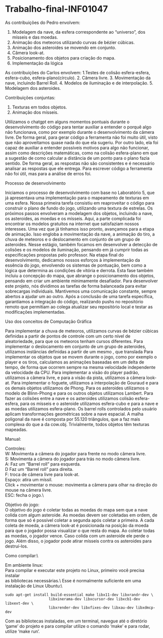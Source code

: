 # Trabalho-final-INF01047

As contribuições do Pedro envolvem: 
1. Modelagem da nave, da esfera correspondente ao “universo”, dos mísseis e das moedas.
2. Animação dos meteoros utilizando curvas de bézier cúbicas.
3. Animação dos asteroides se movendo em conjunto. 
4. Câmera look-at.
5. Posicionamento dos objetos para criação do mapa. 
6. Implementação da lógica 

As contribuições do Carlos envolvem:
1.Testes de colisão esfera-esfera, esfera-cubo, esfera-plano(círculo).
2. Câmera livre.
3. Movimentação da nave, incluindo Barrel Roll.
4. Modelos de iluminação e de interpolação.
5. Modelagem dos asteroides.

Contribuições conjuntas:
1. Texturas em todos objetos.
2. Animação dos mísseis.

Utilizamos o chatgpt em alguns momentos pontuais durante o desenvolvimento do código para tentar auxiliar a entender o porquê algo não funcionava, como por exemplo durante o desenvolvimento da câmera livre. De forma geral, para gerar código a ferramenta não foi muito útil, visto que não aproveitamos quase nada do que ela sugeriu. Por outro lado, ela foi capaz de auxiliar a entender possíveis motivos para algo não funcionar, assim como descrições matemáticas, como na colisão esfera-plano em que a sugestão de como calcular a distância de um ponto para o plano fazia sentido. De forma geral, as respostas não são consistentes e é necessário analisar as respostas que ele entrega. Para escrever código a ferramenta não foi útil, mas para a análise de erros foi.










Processo de desenvolvimento

Iniciamos o processo de desenvolvimento com base no Laboratório 5, que já apresentava uma implementação para o mapeamento de texturas em uma esfera. Nossa primeira tarefa consistiu em reaproveitar o código para construir o plano de fundo do jogo, utilizando uma textura de estrelas.
Os próximos passos envolveram a modelagem dos objetos, incluindo a nave, os asteroides, as moedas e os mísseis. Aqui, a parte complicada foi encontrar os modelos gratuitos na internet que satisfaziam nossos interesses.
Uma vez que já tínhamos isso pronto, avançamos para a etapa de animação. Isso engloba a movimentação da nave, a animação do tiro, a chuva de meteoros e o deslocamento em conjunto de um grupo de asteroides. Nesse estágio, também focamos em desenvolver a detecção de colisões e os modelos de iluminação, pensando em já cumprir todas as especificações propostas pelo professor.
Na etapa final do desenvolvimento, dedicamos nossos esforços à implementação da essência do jogo, envolvendo os sistemas de pontuação, bem como a lógica que determina as condições de vitória e derrota. Esta fase também incluiu a concepção do mapa, que abrange o posicionamento dos objetos, pensando em criar um ambiente minimamente desafiador. 
Para desenvolver este projeto, nós dividimos as tarefas de forma balanceada para evitar sobrecargas individuais. Mantivemos uma comunicação constante, sempre abertos a ajudar um ao outro. Após a conclusão de uma tarefa específica, garantíamos a integração do código, realizando pushs no repositório remoto que permitiam ao colega atualizar seu repositório local e testar as modificações implementadas.







Uso dos conceitos de Computação Gráfica


Para implementar a chuva de meteoros, utilizamos curvas de bézier cúbicas definidas a partir de pontos de controle com um certo nível de aleatoriedade, para que os meteoros tenham cursos diferentes.
Para implementar o deslocamento em conjunto de um grupo de asteroides, utilizamos instâncias definidas a partir de um mesmo  , que translada
Para implementar os objetos que se movem durante o jogo, como por exemplo o player e os tiros, calculamos as animações baseadas em um delta de tempo, de forma que ocorrem sempre na mesma velocidade independente da velocidade da CPU.
Para implementar a visão do player padrão, utilizamos a câmera livre, e para a visão da pista, utilizamos a câmera look-at.
Para implementar o foguete, utilizamos a interpolação de Gouraud e para os demais objetos utilizamos de Phong.
Para os asteroides utilizamos o modelo de Blinn-Phong e para os outros objetos utilizamos Lambert.
Para fazer as colisões entre a nave e os asteroides utilizamos colisão esfera-esfera, para os mísseis e o asteroide utilizamos esfera-cubo e para a nave e as moedas utilizamos esfera-plano.
Os barrel rolls controlados pelo usuário aplicam transformações geométricas sobre a nave espacial.
A malha poligonal da nave é composta por 55.120 triângulos, que a faz mais complexa do que a da cow.obj.
Trivialmente, todos objetos têm texturas mapeadas.

Manual:


Controles:\
W: Movimenta a câmera do jogador para frente no modo câmera livre.\
S: Movimenta a câmera do jogador para trás no modo câmera livre.\
A: Faz um “Barrel roll” para esquerda.\
D Faz um “Barrel roll” para direita.\
F: troca de câmera livre para look-at.\
Espaço: atira um míssil.\
Click + movimentar o mouse: movimenta a câmera para olhar na direção do mouse na câmera livre.\
ESC: fecha o jogo.\

Objetivo do jogo:\
	O objetivo do jogo é coletar todas as moedas do mapa sem que a nave colida com algum asteroide. As moedas devem ser coletadas em ordem, de forma que só é possível coletar a segunda após coletar a primeira. A cada coleta de moeda, a câmera look-at é posicionada na posição da moeda para que o jogador possa visualizar o que resta do mapa. Ao coletar todas as moedas, o jogador vence. Caso colida com um asteroide ele perde o jogo. Além disso, o jogador pode atirar mísseis contra os asteroides para destruí-los. 


Como compilar:\

Em ambiente linux:\
Para compilar e executar este projeto no Linux, primeiro você precisa instalar\
as bibliotecas necessárias.\ 
Esse é normalmente suficiente em uma instalação de Linux Ubuntu:\

	sudo apt-get install build-essential make libx11-dev libxrandr-dev \
                     	libxinerama-dev libxcursor-dev libxcb1-dev libxext-dev \
                     	libxrender-dev libxfixes-dev libxau-dev libxdmcp-dev
		      

Com as bibliotecas instaladas, em um terminal, navegue até o diretório ‘game’ do projeto e para compilar utilize o comando ‘make’ e para rodar, utilize ‘make run’.


